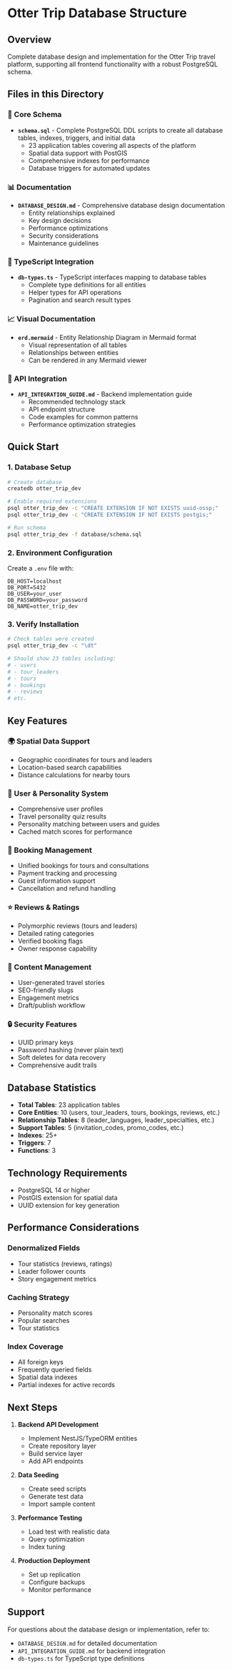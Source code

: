 # Otter Trip Database Structure

## Overview
Complete database design and implementation for the Otter Trip travel platform, supporting all frontend functionality with a robust PostgreSQL schema.

## Files in this Directory

### 📄 Core Schema
- **`schema.sql`** - Complete PostgreSQL DDL scripts to create all database tables, indexes, triggers, and initial data
  - 23 application tables covering all aspects of the platform
  - Spatial data support with PostGIS
  - Comprehensive indexes for performance
  - Database triggers for automated updates

### 📊 Documentation
- **`DATABASE_DESIGN.md`** - Comprehensive database design documentation
  - Entity relationships explained
  - Key design decisions
  - Performance optimizations
  - Security considerations
  - Maintenance guidelines

### 🔷 TypeScript Integration
- **`db-types.ts`** - TypeScript interfaces mapping to database tables
  - Complete type definitions for all entities
  - Helper types for API operations
  - Pagination and search result types

### 📈 Visual Documentation
- **`erd.mermaid`** - Entity Relationship Diagram in Mermaid format
  - Visual representation of all tables
  - Relationships between entities
  - Can be rendered in any Mermaid viewer

### 🔌 API Integration
- **`API_INTEGRATION_GUIDE.md`** - Backend implementation guide
  - Recommended technology stack
  - API endpoint structure
  - Code examples for common patterns
  - Performance optimization strategies

## Quick Start

### 1. Database Setup
```bash
# Create database
createdb otter_trip_dev

# Enable required extensions
psql otter_trip_dev -c "CREATE EXTENSION IF NOT EXISTS uuid-ossp;"
psql otter_trip_dev -c "CREATE EXTENSION IF NOT EXISTS postgis;"

# Run schema
psql otter_trip_dev -f database/schema.sql
```

### 2. Environment Configuration
Create a `.env` file with:
```env
DB_HOST=localhost
DB_PORT=5432
DB_USER=your_user
DB_PASSWORD=your_password
DB_NAME=otter_trip_dev
```

### 3. Verify Installation
```bash
# Check tables were created
psql otter_trip_dev -c "\dt"

# Should show 23 tables including:
# - users
# - tour_leaders
# - tours
# - bookings
# - reviews
# etc.
```

## Key Features

### 🌍 Spatial Data Support
- Geographic coordinates for tours and leaders
- Location-based search capabilities
- Distance calculations for nearby tours

### 👥 User & Personality System
- Comprehensive user profiles
- Travel personality quiz results
- Personality matching between users and guides
- Cached match scores for performance

### 📅 Booking Management
- Unified bookings for tours and consultations
- Payment tracking and processing
- Guest information support
- Cancellation and refund handling

### ⭐ Reviews & Ratings
- Polymorphic reviews (tours and leaders)
- Detailed rating categories
- Verified booking flags
- Owner response capability

### 📝 Content Management
- User-generated travel stories
- SEO-friendly slugs
- Engagement metrics
- Draft/publish workflow

### 🔒 Security Features
- UUID primary keys
- Password hashing (never plain text)
- Soft deletes for data recovery
- Comprehensive audit trails

## Database Statistics

- **Total Tables**: 23 application tables
- **Core Entities**: 10 (users, tour_leaders, tours, bookings, reviews, etc.)
- **Relationship Tables**: 8 (leader_languages, leader_specialties, etc.)
- **Support Tables**: 5 (invitation_codes, promo_codes, etc.)
- **Indexes**: 25+
- **Triggers**: 7
- **Functions**: 3

## Technology Requirements

- PostgreSQL 14 or higher
- PostGIS extension for spatial data
- UUID extension for key generation

## Performance Considerations

### Denormalized Fields
- Tour statistics (reviews, ratings)
- Leader follower counts
- Story engagement metrics

### Caching Strategy
- Personality match scores
- Popular searches
- Tour statistics

### Index Coverage
- All foreign keys
- Frequently queried fields
- Spatial data indexes
- Partial indexes for active records

## Next Steps

1. **Backend API Development**
   - Implement NestJS/TypeORM entities
   - Create repository layer
   - Build service layer
   - Add API endpoints

2. **Data Seeding**
   - Create seed scripts
   - Generate test data
   - Import sample content

3. **Performance Testing**
   - Load test with realistic data
   - Query optimization
   - Index tuning

4. **Production Deployment**
   - Set up replication
   - Configure backups
   - Monitor performance

## Support

For questions about the database design or implementation, refer to:
- `DATABASE_DESIGN.md` for detailed documentation
- `API_INTEGRATION_GUIDE.md` for backend integration
- `db-types.ts` for TypeScript type definitions